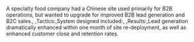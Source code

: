 A specialty food company had a Chinese site used primarily for B2B operations, but wanted to upgrade for improved B2B lead generation and B2C sales., ,Tactics:,System designed included:, ,Results:,Lead generation dramatically enhanced within one month of site re-deployment, as well as enhanced customer close and retention rates.